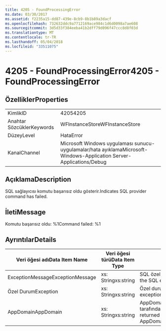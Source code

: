 ```yaml
---
title: 4205 - FoundProcessingError
ms.date: 03/30/2017
ms.assetid: f2235a15-dd87-439e-8cb9-8b1b89a3dacf
ms.openlocfilehash: 732632ddc9a7712169ace984c1d6d0098a7ae608
ms.sourcegitcommit: 3d5d33f384eeba41b2dff79d096f47ccc8d8f03d
ms.translationtype: MT
ms.contentlocale: tr-TR
ms.lasthandoff: 05/04/2018
ms.locfileid: "33511075"
---
```

# <a name="4205---foundprocessingerror"></a><span data-ttu-id="12b58-102">4205 - FoundProcessingError</span><span class="sxs-lookup"><span data-stu-id="12b58-102">4205 - FoundProcessingError</span></span>
## <a name="properties"></a><span data-ttu-id="12b58-103">Özellikler</span><span class="sxs-lookup"><span data-stu-id="12b58-103">Properties</span></span>  
  
|||  
|-|-|  
|<span data-ttu-id="12b58-104">Kimlik</span><span class="sxs-lookup"><span data-stu-id="12b58-104">ID</span></span>|<span data-ttu-id="12b58-105">4205</span><span class="sxs-lookup"><span data-stu-id="12b58-105">4205</span></span>|  
|<span data-ttu-id="12b58-106">Anahtar Sözcükler</span><span class="sxs-lookup"><span data-stu-id="12b58-106">Keywords</span></span>|<span data-ttu-id="12b58-107">WFInstanceStore</span><span class="sxs-lookup"><span data-stu-id="12b58-107">WFInstanceStore</span></span>|  
|<span data-ttu-id="12b58-108">Düzey</span><span class="sxs-lookup"><span data-stu-id="12b58-108">Level</span></span>|<span data-ttu-id="12b58-109">Hata</span><span class="sxs-lookup"><span data-stu-id="12b58-109">Error</span></span>|  
|<span data-ttu-id="12b58-110">Kanal</span><span class="sxs-lookup"><span data-stu-id="12b58-110">Channel</span></span>|<span data-ttu-id="12b58-111">Microsoft Windows uygulaması sunucu-uygulamalar/hata ayıklama</span><span class="sxs-lookup"><span data-stu-id="12b58-111">Microsoft-Windows-Application Server-Applications/Debug</span></span>|  
  
## <a name="description"></a><span data-ttu-id="12b58-112">Açıklama</span><span class="sxs-lookup"><span data-stu-id="12b58-112">Description</span></span>  
 <span data-ttu-id="12b58-113">SQL sağlayıcısı komutu başarısız oldu gösterir.</span><span class="sxs-lookup"><span data-stu-id="12b58-113">Indicates SQL provider command has failed.</span></span>  
  
## <a name="message"></a><span data-ttu-id="12b58-114">İleti</span><span class="sxs-lookup"><span data-stu-id="12b58-114">Message</span></span>  
 <span data-ttu-id="12b58-115">Komutu başarısız oldu: %1</span><span class="sxs-lookup"><span data-stu-id="12b58-115">Command failed: %1</span></span>  
  
## <a name="details"></a><span data-ttu-id="12b58-116">Ayrıntılar</span><span class="sxs-lookup"><span data-stu-id="12b58-116">Details</span></span>  
  
|<span data-ttu-id="12b58-117">Veri öğesi adı</span><span class="sxs-lookup"><span data-stu-id="12b58-117">Data Item Name</span></span>|<span data-ttu-id="12b58-118">Veri öğesi türü</span><span class="sxs-lookup"><span data-stu-id="12b58-118">Data Item Type</span></span>|<span data-ttu-id="12b58-119">Açıklama</span><span class="sxs-lookup"><span data-stu-id="12b58-119">Description</span></span>|  
|--------------------|--------------------|-----------------|  
|<span data-ttu-id="12b58-120">ExceptionMessage</span><span class="sxs-lookup"><span data-stu-id="12b58-120">ExceptionMessage</span></span>|<span data-ttu-id="12b58-121">xs: String</span><span class="sxs-lookup"><span data-stu-id="12b58-121">xs:string</span></span>|<span data-ttu-id="12b58-122">SQL özel durum iletisi.</span><span class="sxs-lookup"><span data-stu-id="12b58-122">The message from the SQL exception.</span></span>|  
|<span data-ttu-id="12b58-123">Özel Durum</span><span class="sxs-lookup"><span data-stu-id="12b58-123">Exception</span></span>|<span data-ttu-id="12b58-124">xs: String</span><span class="sxs-lookup"><span data-stu-id="12b58-124">xs:string</span></span>|<span data-ttu-id="12b58-125">Özel durum için özel durum ayrıntıları</span><span class="sxs-lookup"><span data-stu-id="12b58-125">The exception details for the exception</span></span>|  
|<span data-ttu-id="12b58-126">AppDomain</span><span class="sxs-lookup"><span data-stu-id="12b58-126">AppDomain</span></span>|<span data-ttu-id="12b58-127">xs: String</span><span class="sxs-lookup"><span data-stu-id="12b58-127">xs:string</span></span>|<span data-ttu-id="12b58-128">AppDomain.CurrentDomain.FriendlyName tarafından döndürülen dize.</span><span class="sxs-lookup"><span data-stu-id="12b58-128">The string returned by AppDomain.CurrentDomain.FriendlyName.</span></span>|
